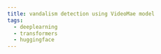 ```yaml
---
title: vandalism detection using VideoMae model
tags:
  - deeplearning
  - transformers
  - huggingface
---
```






